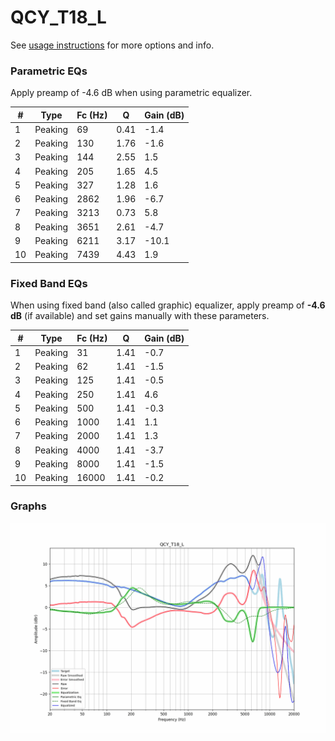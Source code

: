 # QCY_T18_L
See [usage instructions](https://github.com/jaakkopasanen/AutoEq#usage) for more options and info.

### Parametric EQs
Apply preamp of -4.6 dB when using parametric equalizer.

|   # | Type    |   Fc (Hz) |    Q |   Gain (dB) |
|-----|---------|-----------|------|-------------|
|   1 | Peaking |        69 | 0.41 |        -1.4 |
|   2 | Peaking |       130 | 1.76 |        -1.6 |
|   3 | Peaking |       144 | 2.55 |         1.5 |
|   4 | Peaking |       205 | 1.65 |         4.5 |
|   5 | Peaking |       327 | 1.28 |         1.6 |
|   6 | Peaking |      2862 | 1.96 |        -6.7 |
|   7 | Peaking |      3213 | 0.73 |         5.8 |
|   8 | Peaking |      3651 | 2.61 |        -4.7 |
|   9 | Peaking |      6211 | 3.17 |       -10.1 |
|  10 | Peaking |      7439 | 4.43 |         1.9 |

### Fixed Band EQs
When using fixed band (also called graphic) equalizer, apply preamp of **-4.6 dB** (if available) and set gains manually with these parameters.

|   # | Type    |   Fc (Hz) |    Q |   Gain (dB) |
|-----|---------|-----------|------|-------------|
|   1 | Peaking |        31 | 1.41 |        -0.7 |
|   2 | Peaking |        62 | 1.41 |        -1.5 |
|   3 | Peaking |       125 | 1.41 |        -0.5 |
|   4 | Peaking |       250 | 1.41 |         4.6 |
|   5 | Peaking |       500 | 1.41 |        -0.3 |
|   6 | Peaking |      1000 | 1.41 |         1.1 |
|   7 | Peaking |      2000 | 1.41 |         1.3 |
|   8 | Peaking |      4000 | 1.41 |        -3.7 |
|   9 | Peaking |      8000 | 1.41 |        -1.5 |
|  10 | Peaking |     16000 | 1.41 |        -0.2 |

### Graphs
![](./QCY_T18_L.png)
